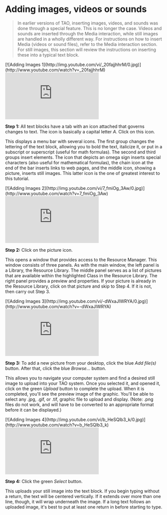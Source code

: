 # Adding images, videos or sounds

>In earlier versions of TAO, inserting images, videos, and sounds was done through a special feature. This is no longer the case. Videos and sounds are inserted through the Media interaction, while still images are handled in a wholly different way. For instructions on how to insert Media (videos or sound files), refer to the Media interaction section. For still images, this section will review the instructions on inserting these into a typical text block.

<div class="hidden-video">
[![Adding Images 1](http://img.youtube.com/vi/_20fajjhhrM/0.jpg)](http://www.youtube.com/watch?v=_20fajjhhrM)
</div>
<div class='embed-container'>
<iframe src="https://www.youtube.com/embed/_20fajjhhrM?rel=0" frameborder="0" allowfullscreen="true"></iframe>
</div>

**Step 1:** All text blocks have a tab with an icon attached that governs changes to text. The icon is basically a capital letter *A*. Click on this icon.

This displays a menu bar with several icons. The first group changes the lettering of the text block, allowing you to bold the text, italicize it, or put in a subscript or superscript (useful for math formulas). The second and third groups insert elements. The icon that depicts an omega sign inserts special characters (also useful for mathematical formulas), the chain icon at the end of the bar inserts links to web pages, and the middle icon, showing a picture, inserts still images. This latter icon is the one of greatest interest to this tutorial.

<div class="hidden-video">
[![Adding Images 2](http://img.youtube.com/vi/7_fmiOg_3Aw/0.jpg)](http://www.youtube.com/watch?v=7_fmiOg_3Aw)
</div>
<div class='embed-container'>
<iframe src="https://www.youtube.com/embed/7_fmiOg_3Aw?rel=0" frameborder="0" allowfullscreen="true"></iframe>
</div>

**Step 2:** Click on the picture icon.

This opens a window that provides access to the Resource Manager. This window consists of three panels. As with the main window, the left panel is a Library, the Resource Library. The middle panel serves as a list of pictures that are available within the highlighted Class in the Resource Library. The right panel provides a preview and properties. If your picture is already in the Resource Library, click on that picture and skip to Step 4. If it is not, then carry out Step 3.

<div class="hidden-video">
[![Adding Images 3](http://img.youtube.com/vi/-dWxaJlWRYA/0.jpg)](http://www.youtube.com/watch?v=-dWxaJlWRYA)
</div>
<div class='embed-container'>
<iframe src="https://www.youtube.com/embed/-dWxaJlWRYA?rel=0" frameborder="0" allowfullscreen="true"></iframe>
</div>

**Step 3:** To add a new picture from your desktop, click the blue *Add file(s)* button. After that, click the blue *Browse...* button.

This allows you to navigate your computer system and find a desired still image to upload into your TAO system. Once you selected it, and opened it, click on the green *Upload* button to complete the upload. When it is completed, you'll see the preview image of the graphic. You'll be able to select any .jpg, .gif, or .tif, graphic file to upload and display. (Note: .png files do not work, and will have to be converted to an appropriate format before it can be displayed.)

<div class="hidden-video">
[![Adding Images 4](http://img.youtube.com/vi/b_HeSQlb3_k/0.jpg)](http://www.youtube.com/watch?v=b_HeSQlb3_k)
</div>
<div class='embed-container'>
<iframe src="https://www.youtube.com/embed/b_HeSQlb3_k?rel=0" frameborder="0" allowfullscreen="true"></iframe>
</div>

**Step 4:** Click the green *Select* button.

This uploads your still image into the text block. If you begin typing without a return, the text will be centered vertically. If it extends over more than one line, though, it will wrap underneath the image. If a long text follows an uploaded image, it's best to put at least one return in before starting to type.